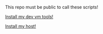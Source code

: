 This repo must be public to call these scripts!

<a href='http://boxstarter.org/package/nr/url?https://raw.githubusercontent.com/simcon/Boxstarter-Scripts/master/boxstarter_for_dev_vm.ps1'>Install my dev vm tools!</a>

<a href='http://boxstarter.org/package/nr/url?https://raw.githubusercontent.com/simcon/Boxstarter-Scripts/master/boxstarter_for_host.ps1'>Install my host!</a>
